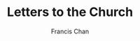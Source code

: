 ---
author: "Francis Chan"
title: "Letters to the Church"
publisher: "David C. Cook"
links:
  amazon: "https://www.amazon.com/Letters-Church-Francis-Chan/dp/0830776583"
authorCitation: "Chan, F."
year: "2018"
---